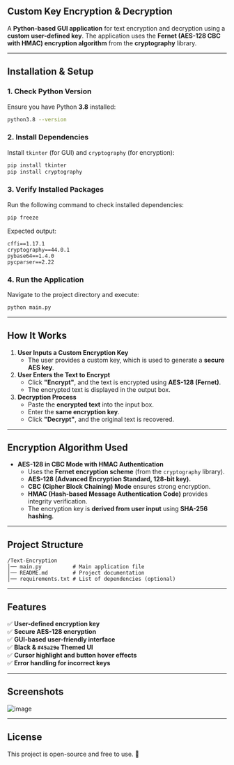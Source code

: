 
## Custom Key Encryption & Decryption
A **Python-based GUI application** for text encryption and decryption using a **custom user-defined key**. The application uses the **Fernet (AES-128 CBC with HMAC) encryption algorithm** from the **cryptography** library.

---

## **Installation & Setup**

### **1. Check Python Version**
Ensure you have Python **3.8** installed:
```sh
python3.8 --version
```

### **2. Install Dependencies**
Install `tkinter` (for GUI) and `cryptography` (for encryption):
```sh
pip install tkinter
pip install cryptography
```

### **3. Verify Installed Packages**
Run the following command to check installed dependencies:
```sh
pip freeze
```
Expected output:
```
cffi==1.17.1
cryptography==44.0.1
pybase64==1.4.0
pycparser==2.22
```

### **4. Run the Application**
Navigate to the project directory and execute:
```sh
python main.py
```

---

## **How It Works**
1. **User Inputs a Custom Encryption Key**  
   - The user provides a custom key, which is used to generate a **secure AES key**.
2. **User Enters the Text to Encrypt**  
   - Click **"Encrypt"**, and the text is encrypted using **AES-128 (Fernet)**.
   - The encrypted text is displayed in the output box.
3. **Decryption Process**  
   - Paste the **encrypted text** into the input box.
   - Enter the **same encryption key**.
   - Click **"Decrypt"**, and the original text is recovered.

---

## **Encryption Algorithm Used**
- **AES-128 in CBC Mode with HMAC Authentication**
  - Uses the **Fernet encryption scheme** (from the `cryptography` library).
  - **AES-128 (Advanced Encryption Standard, 128-bit key).**
  - **CBC (Cipher Block Chaining) Mode** ensures strong encryption.
  - **HMAC (Hash-based Message Authentication Code)** provides integrity verification.
  - The encryption key is **derived from user input** using **SHA-256 hashing**.

---

## **Project Structure**
```
/Text-Encryption
│── main.py          # Main application file
│── README.md        # Project documentation
│── requirements.txt # List of dependencies (optional)
```

---

## **Features**
✅ **User-defined encryption key**  
✅ **Secure AES-128 encryption**  
✅ **GUI-based user-friendly interface**  
✅ **Black & `#45a29e` Themed UI**  
✅ **Cursor highlight and button hover effects**  
✅ **Error handling for incorrect keys**  

---

## **Screenshots**
![image](https://github.com/user-attachments/assets/1e3c83b8-77be-4b61-b3a5-fc90c97af660)

---

## **License**
This project is open-source and free to use. 🚀


